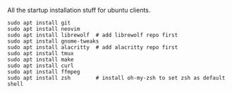 All the startup installation stuff for ubuntu clients.

```
sudo apt install git
sudo apt install neovim
sudo apt install librewolf  # add librewolf repo first
sudo apt install gnome-tweaks
sudo apt install alacritty  # add alacritty repo first
sudo apt install tmux
sudo apt install make
sudo apt install curl
sudo apt install ffmpeg
sudo apt install zsh		# install oh-my-zsh to set zsh as default shell
```
